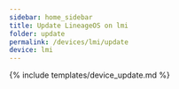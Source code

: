 ```yaml
---
sidebar: home_sidebar
title: Update LineageOS on lmi
folder: update
permalink: /devices/lmi/update
device: lmi
---
```

{% include templates/device_update.md %}
